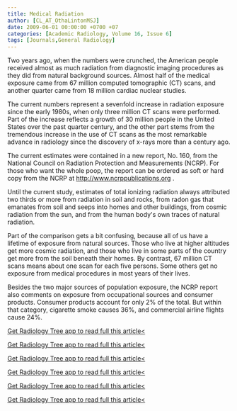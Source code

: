 ```yaml
---
title: Medical Radiation
author: [CL_AT_OthaLintonMSJ]
date: 2009-06-01 00:00:00 +0700 +07
categories: [Academic Radiology, Volume 16, Issue 6]
tags: [Journals,General Radiology]
---
```

Two years ago, when the numbers were crunched, the American people received almost as much radiation from diagnostic imaging procedures as they did from natural background sources. Almost half of the medical exposure came from 67 million computed tomographic (CT) scans, and another quarter came from 18 million cardiac nuclear studies.

The current numbers represent a sevenfold increase in radiation exposure since the early 1980s, when only three million CT scans were performed. Part of the increase reflects a growth of 30 million people in the United States over the past quarter century, and the other part stems from the tremendous increase in the use of CT scans as the most remarkable advance in radiology since the discovery of x-rays more than a century ago.

The current estimates were contained in a new report, No. 160, from the National Council on Radiation Protection and Measurements (NCRP). For those who want the whole poop, the report can be ordered as soft or hard copy from the NCRP at  http://www.ncrppublications.org .

Until the current study, estimates of total ionizing radiation always attributed two thirds or more from radiation in soil and rocks, from radon gas that emanates from soil and seeps into homes and other buildings, from cosmic radiation from the sun, and from the human body's own traces of natural radiation.

Part of the comparison gets a bit confusing, because all of us have a lifetime of exposure from natural sources. Those who live at higher altitudes get more cosmic radiation, and those who live in some parts of the country get more from the soil beneath their homes. By contrast, 67 million CT scans means about one scan for each five persons. Some others get no exposure from medical procedures in most years of their lives.

Besides the two major sources of population exposure, the NCRP report also comments on exposure from occupational sources and consumer products. Consumer products account for only 2% of the total. But within that category, cigarette smoke causes 36%, and commercial airline flights cause 24%.

[Get Radiology Tree app to read full this article<](https://clinicalpub.com/app)

[Get Radiology Tree app to read full this article<](https://clinicalpub.com/app)

[Get Radiology Tree app to read full this article<](https://clinicalpub.com/app)

[Get Radiology Tree app to read full this article<](https://clinicalpub.com/app)

[Get Radiology Tree app to read full this article<](https://clinicalpub.com/app)

[Get Radiology Tree app to read full this article<](https://clinicalpub.com/app)